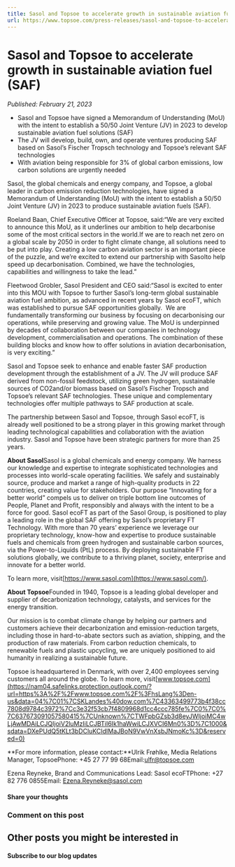 ```yaml
---
title: Sasol and Topsoe to accelerate growth in sustainable aviation fuel (SAF)
url: https://www.topsoe.com/press-releases/sasol-and-topsoe-to-accelerate-growth-in-sustainable-aviation-fuel-saf#main-content
---
```


# Sasol and Topsoe to accelerate growth in sustainable aviation fuel (SAF)

*Published: February 21, 2023*

- Sasol and Topsoe have signed a Memorandum of Understanding (MoU) with the intent to establish a 50/50 Joint Venture (JV) in 2023 to develop sustainable aviation fuel solutions (SAF)
- The JV will develop, build, own, and operate ventures producing SAF based on Sasol’s Fischer Tropsch technology and Topsoe’s relevant SAF technologies
- With aviation being responsible for 3% of global carbon emissions, low carbon solutions are urgently needed

Sasol, the global chemicals and energy company, and Topsoe, a global leader in carbon emission reduction technologies, have signed a Memorandum of Understanding (MoU) with the intent to establish a 50/50 Joint Venture (JV) in 2023 to produce sustainable aviation fuels (SAF).

Roeland Baan, Chief Executive Officer at Topsoe, said:“We are very excited to announce this MoU, as it underlines our ambition to help decarbonise some of the most critical sectors in the world.If we are to reach net zero on a global scale by 2050 in order to fight climate change, all solutions need to be put into play. Creating a low carbon aviation sector is an important piece of the puzzle, and we’re excited to extend our partnership with Sasolto help speed up decarbonisation. Combined, we have the technologies, capabilities and willingness to take the lead.”

Fleetwood Grobler, Sasol President and CEO said:“Sasol is excited to enter into this MOU with Topsoe to further Sasol’s long-term global sustainable aviation fuel ambition, as advanced in recent years by Sasol ecoFT, which was established to pursue SAF opportunities globally.  We are fundamentally transforming our business by focusing on decarbonising our operations, while preserving and growing value. The MoU is underpinned by decades of collaboration between our companies in technology development, commercialisation and operations. The combination of these building blocks and know how to offer solutions in aviation decarbonisation, is very exciting.”

Sasol and Topsoe seek to enhance and enable faster SAF production development through the establishment of a JV. The JV will produce SAF derived from non-fossil feedstock, utilizing green hydrogen, sustainable sources of CO2and/or biomass based on Sasol’s Fischer Tropsch and Topsoe’s relevant SAF technologies. These unique and complementary technologies offer multiple pathways to SAF production at scale.

The partnership between Sasol and Topsoe, through Sasol ecoFT, is already well positioned to be a strong player in this growing market through leading technological capabilities and collaboration with the aviation industry. Sasol and Topsoe have been strategic partners for more than 25 years.

**About Sasol**Sasol is a global chemicals and energy company. We harness our knowledge and expertise to integrate sophisticated technologies and processes into world-scale operating facilities. We safely and sustainably source, produce and market a range of high-quality products in 22 countries, creating value for stakeholders. Our purpose “Innovating for a better world” compels us to deliver on triple bottom line outcomes of People, Planet and Profit, responsibly and always with the intent to be a force for good. Sasol ecoFT as part of the Sasol Group, is positioned to play a leading role in the global SAF offering by Sasol’s proprietary FT Technology. With more than 70 years’ experience we leverage our proprietary technology, know-how and expertise to produce sustainable fuels and chemicals from green hydrogen and sustainable carbon sources, via the Power-to-Liquids (PtL) process. By deploying sustainable FT solutions globally, we contribute to a thriving planet, society, enterprise and innovate for a better world.

To learn more, visit[https://www.sasol.com](https://www.sasol.com/).

**About Topsoe**Founded in 1940, Topsoe is a leading global developer and supplier of decarbonization technology, catalysts, and services for the energy transition.

Our mission is to combat climate change by helping our partners and customers achieve their decarbonization and emission-reduction targets, including those in hard-to-abate sectors such as aviation, shipping, and the production of raw materials. From carbon reduction chemicals, to renewable fuels and plastic upcycling, we are uniquely positioned to aid humanity in realizing a sustainable future.

Topsoe is headquartered in Denmark, with over 2,400 employees serving customers all around the globe. To learn more, visit[www.topsoe.com](https://nam04.safelinks.protection.outlook.com/?url=https%3A%2F%2Fwww.topsoe.com%2F%3FhsLang%3Den-us&data=04%7C01%7CSKLandes%40dow.com%7C43363499773b4f38cc7808d9784c3972%7Cc3e32f53cb7f4809968d1cc4ccc785fe%7C0%7C0%7C637673091057580415%7CUnknown%7CTWFpbGZsb3d8eyJWIjoiMC4wLjAwMDAiLCJQIjoiV2luMzIiLCJBTiI6Ik1haWwiLCJXVCI6Mn0%3D%7C1000&sdata=DXePUdQ5tKLt3bDCluKCIdIMaJBoN9VwVnXsbJNmoKc%3D&reserved=0)

**For more information, please contact:**Ulrik Frøhlke, Media Relations Manager, TopsoePhone: +45 27 77 99 68Email:[ulfr@topsoe.com](mailto:ulfr@topsoe.com)

Ezena Reyneke, Brand and Communications Lead: Sasol ecoFTPhone: +27 82 776 0855Email: Ezena.Reyneke@sasol.com

#### Share your thoughts

### Comment on this post

## Other posts you might be interested in

#### Subscribe to our blog updates